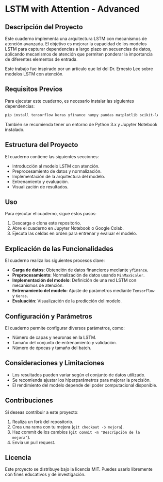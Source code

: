 # LSTM with Attention - Advanced

## Descripción del Proyecto

Este cuaderno implementa una arquitectura LSTM con mecanismos de atención avanzada. El objetivo es mejorar la capacidad de los modelos LSTM para capturar dependencias a largo plazo en secuencias de datos, aplicando mecanismos de atención que permiten ponderar la importancia de diferentes elementos de entrada.

Este trabajo fue inspirado por un artículo que leí del Dr. Ernesto Lee sobre modelos LSTM con atención.

## Requisitos Previos

Para ejecutar este cuaderno, es necesario instalar las siguientes dependencias:

```bash
pip install tensorflow keras yfinance numpy pandas matplotlib scikit-learn
```

También se recomienda tener un entorno de Python 3.x y Jupyter Notebook instalado.

## Estructura del Proyecto

El cuaderno contiene las siguientes secciones:

- Introducción al modelo LSTM con atención.
- Preprocesamiento de datos y normalización.
- Implementación de la arquitectura del modelo.
- Entrenamiento y evaluación.
- Visualización de resultados.

## Uso

Para ejecutar el cuaderno, sigue estos pasos:

1. Descarga o clona este repositorio.
2. Abre el cuaderno en Jupyter Notebook o Google Colab.
3. Ejecuta las celdas en orden para entrenar y evaluar el modelo.

## Explicación de las Funcionalidades

El cuaderno realiza los siguientes procesos clave:

- **Carga de datos**: Obtención de datos financieros mediante `yfinance`.
- **Preprocesamiento**: Normalización de datos usando `MinMaxScaler`.
- **Implementación del modelo**: Definición de una red LSTM con mecanismos de atención.
- **Entrenamiento del modelo**: Ajuste de parámetros mediante `TensorFlow` y `Keras`.
- **Evaluación**: Visualización de la predicción del modelo.

## Configuración y Parámetros

El cuaderno permite configurar diversos parámetros, como:

- Número de capas y neuronas en la LSTM.
- Tamaño del conjunto de entrenamiento y validación.
- Número de épocas y tamaño del batch.

## Consideraciones y Limitaciones

- Los resultados pueden variar según el conjunto de datos utilizado.
- Se recomienda ajustar los hiperparámetros para mejorar la precisión.
- El rendimiento del modelo depende del poder computacional disponible.

## Contribuciones

Si deseas contribuir a este proyecto:

1. Realiza un fork del repositorio.
2. Crea una rama con tu mejora (`git checkout -b mejora`).
3. Haz commit de los cambios (`git commit -m "Descripción de la mejora"`).
4. Envía un pull request.

## Licencia

Este proyecto se distribuye bajo la licencia MIT. Puedes usarlo libremente con fines educativos y de investigación.

